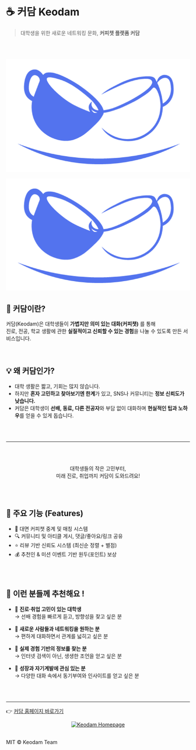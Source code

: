 
# ☕️ 커담 Keodam
> 대학생을 위한 새로운 네트워킹 문화, **커피챗 플랫폼 커담**
</br>
</br>

![커담로고](images/keodamlogo.png)

![커담로고](images/keodamlogo.png)

## 🌱 커담이란?
커담(Keodam)은 대학생들이 **가볍지만 의미 있는 대화(커피챗)** 를 통해  
진로, 전공, 학교 생활에 관한 **실질적이고 신뢰할 수 있는 경험**을 나눌 수 있도록 만든 서비스입니다.  
</br>
</br>
## 💡 왜 커담인가?
- 대학 생활은 짧고, 기회는 많지 않습니다.  
- 하지만 **혼자 고민하고 찾아보기엔 한계**가 있고, SNS나 커뮤니티는 **정보 신뢰도가 낮습니다.**  
- 커담은 대학생이 **선배, 동료, 다른 전공자**와 부담 없이 대화하며 **현실적인 팁과 노하우**를 얻을 수 있게 돕습니다.  
</br>
</br>

---
</br>
</br>

<P align="center"> 
  대학생들의 작은 고민부터, </br>
  미래 진로, 취업까지 커담이 도와드려요! 
</P>
</br>
</br>


## 🚀 주요 기능 (Features)

- 💬 대면 커피챗 중계 및 매칭 시스템
- 🔍 커뮤니티 및 아티클 게시, 댓글/좋아요/링크 공유
- ⭐️ 리뷰 기반 신뢰도 시스템 (최신순 정렬 + 별점)
- 💰 추천인 & 미션 이벤트 기반 원두(포인트) 보상
</br>
</br>

## 👥 이런 분들께 추천해요 !

- 🤔 **진로·취업 고민이 있는 대학생**  
  → 선배 경험을 빠르게 듣고, 방향성을 찾고 싶은 분  

- 👫 **새로운 사람들과 네트워킹을 원하는 분**  
  → 편하게 대화하면서 관계를 넓히고 싶은 분  

- 📝 **실제 경험 기반의 정보를 찾는 분**  
  → 인터넷 검색이 아닌, 생생한 조언을 얻고 싶은 분  

- 🎯 **성장과 자기계발에 관심 있는 분**  
  → 다양한 대화 속에서 동기부여와 인사이트를 얻고 싶은 분
</br>
</br>

---

👉 [커담 홈페이지 바로가기](https://keodam.com)

<p align="center">
  <a href="https://keodam.app" target="_blank">
    <img src="https://img.shields.io/badge/Go_to-Keodam_Homepage-6C63FF?style=for-the-badge&logo=google-chrome&logoColor=white" alt="Keodam Homepage"/>
  </a>
</p>
</br>
MIT © Keodam Team
